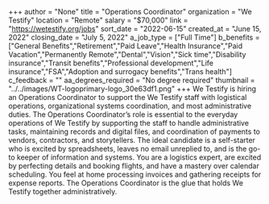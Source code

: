 +++
author = "None"
title = "Operations Coordinator"
organization = "We Testify"
location = "Remote"
salary = "$70,000"
link = "https://wetestify.org/jobs"
sort_date = "2022-06-15"
created_at = "June 15, 2022"
closing_date = "July 5, 2022"
a_job_type = ["Full Time"]
b_benefits = ["General Benefits","Retirement","Paid Leave","Health Insurance","Paid Vacation","Permanently Remote","Dental","Vision","Sick time","Disability insurance","Transit benefits","Professional development","Life insurance","FSA","Adoption and surrogacy benefits","Trans health"]
c_feedback = ""
aa_degrees_required = "No degree required"
thumbnail = "../../images/WT-logoprimary-logo_30e63df1.png"
+++
We Testify is hiring an Operations Coordinator to support the We Testify staff with logistical operations, organizational systems coordination, and most administrative duties. The Operations Coordinator’s role is essential to the everyday operations of We Testify by supporting the staff to handle administrative tasks, maintaining records and digital files, and coordination of payments to vendors, contractors, and storytellers. The ideal candidate is a self-starter who is excited by spreadsheets, leaves no email unreplied to, and is the go-to keeper of information and systems. You are a logistics expert, are excited by perfecting details and booking flights, and have a mastery over calendar scheduling. You feel at home processing invoices and gathering receipts for expense reports. The Operations Coordinator is the glue that holds We Testify together administratively. 
